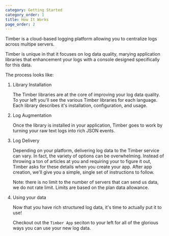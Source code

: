 ```yaml
---
category: Getting Started
category_order: 1
title: How It Works
page_order: 2
---
```


Timber is a cloud-based logging platform allowing you to centralize logs across multipe servers.

Timber is unique in that it focuses on log data quality, marying application libraries that
enhancement your logs with a console designed specifically for this data.

The process looks like:

1. Library Installation

   The Timber libraries are at the core of improving your log data quality. To your left
   you'll see the various Timber libraries for each language. Each library describes it's
   installation, configuration, and usage.

2. Log Augmentation

   Once the library is installed in your application, Timber goes to work by turning your raw
   text logs into rich JSON events.

3. Log Delivery

   Depending on your platform, delivering log data to the Timber service can vary. In fact, the
   variety of options can be overwhelming. Instead of throwing a ton of articles at you and
   requiring your to figure it out, Timber asks for these details when you create your app.
   After app creation, we'll give you a simple, single set of instructions to follow.

   Note: there is no limit to the number of servers that can send us data, we do not
   rate limit. Limits are based on the plan data allowance.

4. Using your data

   Now that you have rich structured log data, it's time to actually put it to use!

   Checkout out the `Timber App` seciton to your left for all of the glorious ways you
   can use your new log data.